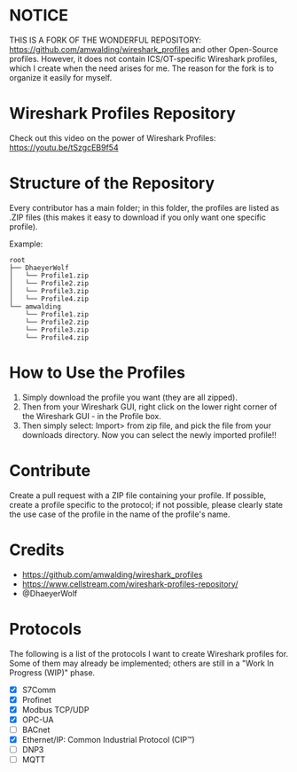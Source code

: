 # NOTICE
THIS IS A FORK OF THE WONDERFUL REPOSITORY: https://github.com/amwalding/wireshark_profiles and other Open-Source profiles. However, it does not contain ICS/OT-specific Wireshark profiles, which I create when the need arises for me. The reason for the fork is to organize it easily for myself.

# Wireshark Profiles Repository
Check out this video on the power of Wireshark Profiles:
https://youtu.be/tSzgcEB9f54

# Structure of the Repository
Every contributor has a main folder; in this folder, the profiles are listed as .ZIP files (this makes it easy to download if you only want one specific profile).

Example:
```
root
├── DhaeyerWolf
│   └── Profile1.zip
│   └── Profile2.zip
│   └── Profile3.zip
│   └── Profile4.zip
└── amwalding
    └── Profile1.zip
    └── Profile2.zip
    └── Profile3.zip
    └── Profile4.zip
```

# How to Use the Profiles
1. Simply download the profile you want (they are all zipped).
2. Then from your Wireshark GUI, right click on the lower right corner of the Wireshark GUI - in the Profile box.
3. Then simply select: Import> from zip file, and pick the file from your downloads directory.  Now you can select the newly imported profile!!

# Contribute
Create a pull request with a ZIP file containing your profile. If possible, create a profile specific to the protocol; if not possible, please clearly state the use case of the profile in the name of the profile's name.

# Credits
- https://github.com/amwalding/wireshark_profiles
- https://www.cellstream.com/wireshark-profiles-repository/
- @DhaeyerWolf

# Protocols
The following is a list of the protocols I want to create Wireshark profiles for. Some of them may already be implemented; others are still in a "Work In Progress (WIP)" phase.
- [x] S7Comm
- [x] Profinet
- [x] Modbus TCP/UDP
- [x] OPC-UA
- [ ] BACnet
- [x] Ethernet/IP: Common Industrial Protocol (CIP™)
- [ ] DNP3
- [ ] MQTT